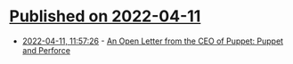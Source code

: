 # [Published on 2022-04-11](index.md)

* [2022-04-11, 11:57:26](https://news.ycombinator.com/item?id=30987472) - [An Open Letter from the CEO of Puppet: Puppet and Perforce](https://puppet.com/blog/an-open-letter-from-the-ceo-of-puppet//)
